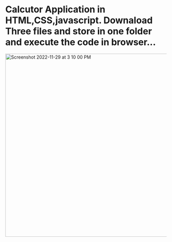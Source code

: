 <h1>Calcutor Application in HTML,CSS,javascript. 
Downaload Three files and store in one folder and execute the code in browser...</h1>
<img width="570" alt="Screenshot 2022-11-29 at 3 10 00 PM" src="https://user-images.githubusercontent.com/30373627/204648313-cf1cf1a1-df33-4941-8e43-979fe2e1ef81.png">
